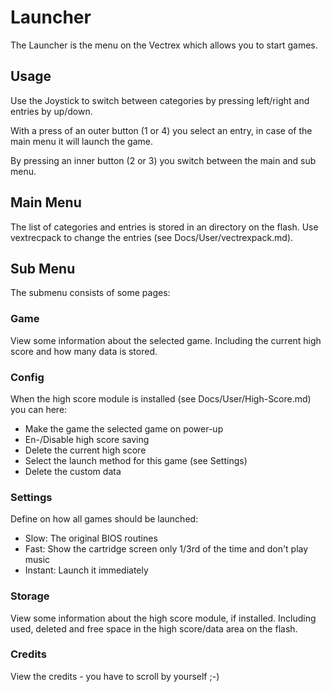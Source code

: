 Launcher
========

The Launcher is the menu on the Vectrex which allows you to start games.


Usage
-----

Use the Joystick to switch between categories by pressing left/right and
entries by up/down.

With a press of an outer button (1 or 4) you select an entry, in case of
the main menu it will launch the game.

By pressing an inner button (2 or 3) you switch between the main and sub
menu.


Main Menu
---------

The list of categories and entries is stored in an directory on the
flash. Use vextrecpack to change the entries (see
Docs/User/vectrexpack.md).


Sub Menu
--------

The submenu consists of some pages:

### Game

View some information about the selected game. Including the current
high score and how many data is stored.

### Config

When the high score module is installed (see Docs/User/High-Score.md)
you can here:

* Make the game the selected game on power-up
* En-/Disable high score saving
* Delete the current high score
* Select the launch method for this game (see Settings)
* Delete the custom data

### Settings

Define on how all games should be launched:

* Slow: The original BIOS routines
* Fast: Show the cartridge screen only 1/3rd of the time and don't play music
* Instant: Launch it immediately

### Storage

View some information about the high score module, if installed.
Including used, deleted and free space in the high score/data area on
the flash.

### Credits

View the credits - you have to scroll by yourself ;-)
